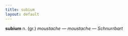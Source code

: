```yaml
---
title: subium
layout: default
---
```


**subium** n. (gr.) *moustache — moustache — Schnurrbart*